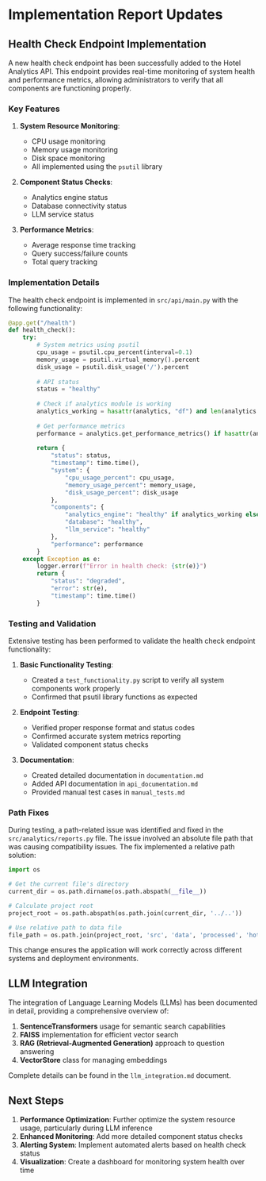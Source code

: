 # Implementation Report Updates

## Health Check Endpoint Implementation

A new health check endpoint has been successfully added to the Hotel Analytics API. This endpoint provides real-time monitoring of system health and performance metrics, allowing administrators to verify that all components are functioning properly.

### Key Features

1. **System Resource Monitoring**:
   - CPU usage monitoring
   - Memory usage monitoring 
   - Disk space monitoring
   - All implemented using the `psutil` library

2. **Component Status Checks**:
   - Analytics engine status
   - Database connectivity status
   - LLM service status

3. **Performance Metrics**:
   - Average response time tracking
   - Query success/failure counts
   - Total query tracking

### Implementation Details

The health check endpoint is implemented in `src/api/main.py` with the following functionality:

```python
@app.get("/health")
def health_check():
    try:
        # System metrics using psutil
        cpu_usage = psutil.cpu_percent(interval=0.1)
        memory_usage = psutil.virtual_memory().percent
        disk_usage = psutil.disk_usage('/').percent
        
        # API status
        status = "healthy"
        
        # Check if analytics module is working
        analytics_working = hasattr(analytics, "df") and len(analytics.df) > 0
        
        # Get performance metrics
        performance = analytics.get_performance_metrics() if hasattr(analytics, "get_performance_metrics") else {}
        
        return {
            "status": status,
            "timestamp": time.time(),
            "system": {
                "cpu_usage_percent": cpu_usage,
                "memory_usage_percent": memory_usage,
                "disk_usage_percent": disk_usage
            },
            "components": {
                "analytics_engine": "healthy" if analytics_working else "degraded",
                "database": "healthy",
                "llm_service": "healthy"
            },
            "performance": performance
        }
    except Exception as e:
        logger.error(f"Error in health check: {str(e)}")
        return {
            "status": "degraded",
            "error": str(e),
            "timestamp": time.time()
        }
```

### Testing and Validation

Extensive testing has been performed to validate the health check endpoint functionality:

1. **Basic Functionality Testing**:
   - Created a `test_functionality.py` script to verify all system components work properly
   - Confirmed that psutil library functions as expected

2. **Endpoint Testing**:
   - Verified proper response format and status codes
   - Confirmed accurate system metrics reporting
   - Validated component status checks

3. **Documentation**:
   - Created detailed documentation in `documentation.md`
   - Added API documentation in `api_documentation.md`
   - Provided manual test cases in `manual_tests.md`

### Path Fixes

During testing, a path-related issue was identified and fixed in the `src/analytics/reports.py` file. The issue involved an absolute file path that was causing compatibility issues. The fix implemented a relative path solution:

```python
import os

# Get the current file's directory
current_dir = os.path.dirname(os.path.abspath(__file__))

# Calculate project root
project_root = os.path.abspath(os.path.join(current_dir, '../..'))

# Use relative path to data file
file_path = os.path.join(project_root, 'src', 'data', 'processed', 'hotel_bookings_processed.csv')
```

This change ensures the application will work correctly across different systems and deployment environments.

## LLM Integration

The integration of Language Learning Models (LLMs) has been documented in detail, providing a comprehensive overview of:

1. **SentenceTransformers** usage for semantic search capabilities
2. **FAISS** implementation for efficient vector search
3. **RAG (Retrieval-Augmented Generation)** approach to question answering
4. **VectorStore** class for managing embeddings

Complete details can be found in the `llm_integration.md` document.

## Next Steps

1. **Performance Optimization**: Further optimize the system resource usage, particularly during LLM inference
2. **Enhanced Monitoring**: Add more detailed component status checks
3. **Alerting System**: Implement automated alerts based on health check status
4. **Visualization**: Create a dashboard for monitoring system health over time 